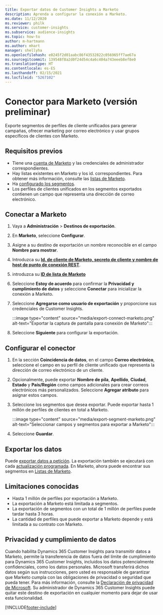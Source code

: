 ```yaml
---
title: Exportar datos de Customer Insights a Marketo
description: Aprenda a configurar la conexión a Marketo.
ms.date: 11/12/2020
ms.reviewer: philk
ms.service: customer-insights
ms.subservice: audience-insights
ms.topic: how-to
author: m-hartmann
ms.author: mhart
manager: shellyha
ms.openlocfilehash: e0245f2d01aabc86f43532822c056965ff7ae67a
ms.sourcegitcommit: 139548f8a2d0f24d54c4a6c404a743eeeb8ef8e0
ms.translationtype: HT
ms.contentlocale: es-ES
ms.lasthandoff: 02/15/2021
ms.locfileid: "5267102"
---
```

# <a name="connector-for-marketo-preview"></a>Conector para Marketo (versión preliminar)

Exporte segmentos de perfiles de cliente unificados para generar campañas, ofrecer marketing por correo electrónico y usar grupos específicos de clientes con Marketo.

## <a name="prerequisites"></a>Requisitos previos

-   Tiene una [cuenta de Marketo](https://login.marketo.com/) y las credenciales de administrador correspondientes.
-   Hay listas existentes en Marketo y los id. correspondientes. Para obtener más información, consulte las [listas de Marketo](https://docs.marketo.com/display/public/DOCS/Understanding+Static+Lists).
-   Ha [configurado los segmentos](segments.md).
-   Los perfiles de clientes unificados en los segmentos exportados contienen un campo que representa una dirección de correo electrónico.

## <a name="connect-to-marketo"></a>Conectar a Marketo

1. Vaya a **Administración** > **Destinos de exportación**.

1. En **Marketo**, seleccione **Configurar**.

1. Asigne a su destino de exportación un nombre reconocible en el campo **Nombre para mostrar**.

1. Introduzca su **[Id. de cliente de Marketo, secreto de cliente y nombre de host de punto de conexión REST](https://developers.marketo.com/rest-api/authentication/)**.

1. introduzca su **[ID de lista de Marketo](https://docs.marketo.com/display/public/DOCS/Understanding+Static+Lists)** 

1. Seleccione **Estoy de acuerdo** para confirmar la **Privacidad y cumplimiento de datos** y seleccione **Conectar** para inicializar la conexión a Marketo.

1. Seleccione **Agregarse como usuario de exportación** y proporcione sus credenciales de Customer Insights.

   :::image type="content" source="media/export-connect-marketo.png" alt-text="Exportar la captura de pantalla para conexión de Marketo":::

1. Seleccione **Siguiente** para configurar la exportación.

## <a name="configure-the-connector"></a>Configurar el conector

1. En la sección **Coincidencia de datos**, en el campo **Correo electrónico**, seleccione el campo en su perfil de cliente unificado que representa la dirección de correo electrónico de un cliente. 

1. Opcionalmente, puede exportar **Nombre de pila**, **Apellido**, **Ciudad**, **Estado** y **País/Región** como campos adicionales para crear correos electrónicos más personalizados. Seleccione **Agregar atributo** para asignar estos campos.

1. Seleccione los segmentos que desea exportar. Puede exportar hasta 1 millón de perfiles de clientes en total a Marketo.

   :::image type="content" source="media/export-segment-marketo.png" alt-text="Seleccionar campos y segmentos para exportar a Marketo":::

1. Seleccione **Guardar**.

## <a name="export-the-data"></a>Exportar los datos

Puede [exportar datos a petición](export-destinations.md). La exportación también se ejecutará con cada [actualización programada](system.md#schedule-tab). En Marketo, ahora puede encontrar sus segmentos en [Listas de Marketo](ttps://docs.marketo.com/display/public/DOCS/Understanding+Static+Lists).

## <a name="known-limitations"></a>Limitaciones conocidas

- Hasta 1 millón de perfiles por exportación a Marketo.
- La exportación a Marketo está limitada a segmentos.
- La exportación de segmentos con un total de 1 millón de perfiles puede tardar hasta 3 horas. 
- La cantidad de perfiles que puede exportar a Marketo depende y está limitada a su contrato con Marketo.

## <a name="data-privacy-and-compliance"></a>Privacidad y cumplimiento de datos

Cuando habilita Dynamics 365 Customer Insights para transmitir datos a Marketo, permite la transferencia de datos fuera del límite de cumplimiento para Dynamics 365 Customer Insights, incluidos los datos potencialmente confidenciales, como los datos personales. Microsoft transferirá dichos datos según sus instrucciones, pero usted es responsable de garantizar que Marketo cumpla con las obligaciones de privacidad o seguridad que pueda tener. Para más información, consulte la [Declaración de privacidad de Microsoft](https://go.microsoft.com/fwlink/?linkid=396732).
Su administrador de Dynamics 365 Customer Insights puede quitar este destino de exportación en cualquier momento para dejar de usar esta funcionalidad.


[!INCLUDE[footer-include](../includes/footer-banner.md)]